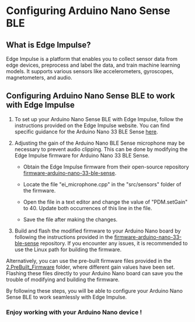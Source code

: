 # Configuring Arduino Nano Sense BLE

## What is Edge Impulse?

 Edge Impulse is a platform that enables you to collect sensor data from edge devices, preprocess and label the data, and train machine learning models. It supports various sensors like accelerometers, gyroscopes, magnetometers, and audio.

## Configuring Arduino Nano Sense BLE to work with Edge Impulse

1. To set up your Arduino Nano Sense BLE with Edge Impulse, follow the instructions provided on the Edge Impulse website. You can find specific guidance for the Arduino Nano 33 BLE Sense [here](https://docs.edgeimpulse.com/docs/development-platforms/officially-supported-mcu-targets/arduino-nano-33-ble-sense).

2. Adjusting the gain of the Arduino Nano BLE Sense microphone may be necessary to prevent audio clipping. This can be done by modifying the Edge Impulse firmware for Arduino Nano 33 BLE Sense.

   - Obtain the Edge Impulse firmware from their open-source repository [firmware-arduino-nano-33-ble-sense](https://github.com/edgeimpulse/firmware-arduino-nano-33-ble-sense).

   - Locate the file "ei_microphone.cpp" in the "src/sensors" folder of the firmware.  

   - Open the file in a text editor and change the value of "PDM.setGain" to 40. Update both occurrences of this line in the file. 

   - Save the file after making the changes.   

3. Build and flash the modified firmware to your Arduino Nano board by following the instructions provided in the [firmware-arduino-nano-33-ble-sense](https://github.com/edgeimpulse/firmware-arduino-nano-33-ble-sense) repository. If you encounter any issues, it is recommended to use the Linux path for building the firmware.

Alternatively, you can use the pre-built firmware files provided in the [2.PreBuilt_Firmware](https://github.com/AYUSHs799/SpiroMask_DIY/tree/main/0.Configure_NanoSenseBLE/2.PreBuilt_Firmware) folder, where different gain values have been set. Flashing these files directly to your Arduino Nano board can save you the trouble of modifying and building the firmware.

By following these steps, you will be able to configure your Arduino Nano Sense BLE to work seamlessly with Edge Impulse.

### **Enjoy working with your Arduino Nano device !**